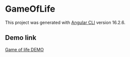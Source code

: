# GameOfLife

This project was generated with [Angular CLI](https://github.com/angular/angular-cli) version 16.2.6.

## Demo link
[Game of life DEMO](http://giaspa.github.io/game-of-life)